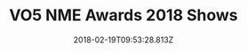 ---
campaign-uuid: "c-56a28f12-6d10-4814-ade0-576da646d49c"
type: "Preview"
category: "Tickets"
date: "2018-02-19T09:53:28.813Z"
end-date: "2017-03-02T00:00:00.000Z"
disable-form: false
is_promoted: false
has_entry_page: false
title: "VO5 NME Awards 2018 Shows"
competition-description: "This year’s line-up of London NME Shows is the best in recent\
  \ memory…and a huge line-up of artists has been announced… so why not make sure\
  \ you get your hands on tickets for one of the greatest events of the year?\r\n\r\
  \nFranz Ferdinand at O2 Academy Brixton, Yonaka at The Garage, A2 at KOKO London…\
  \ sounds good, right? Tickets are on sale right now so get your hands on them before\
  \ they are sold out!"
banner-img: "https://assets.expresslyapp.com/asset-98310dd3-0c04-4774-88ab-d8e74ebf9ec2.jpg"
logo-left-href: "https://www.tickx.co.uk/"
logo-left-image: "https://assets.expresslyapp.com/80c167db-20f6-48c0-b3af-cacfe885e812-thumb.png"
logo-left-title: "tickx"
has-winner: false
---